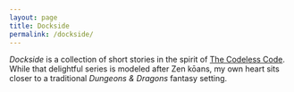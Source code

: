 ```yaml
---
layout: page
title: Dockside
permalink: /dockside/
---
```


*Dockside* is a collection of short stories in the spirit of [The Codeless Code](http://thecodelesscode.com/).
While that delightful series is modeled after Zen kōans, my own heart sits closer to a traditional *Dungeons & Dragons* fantasy setting.
